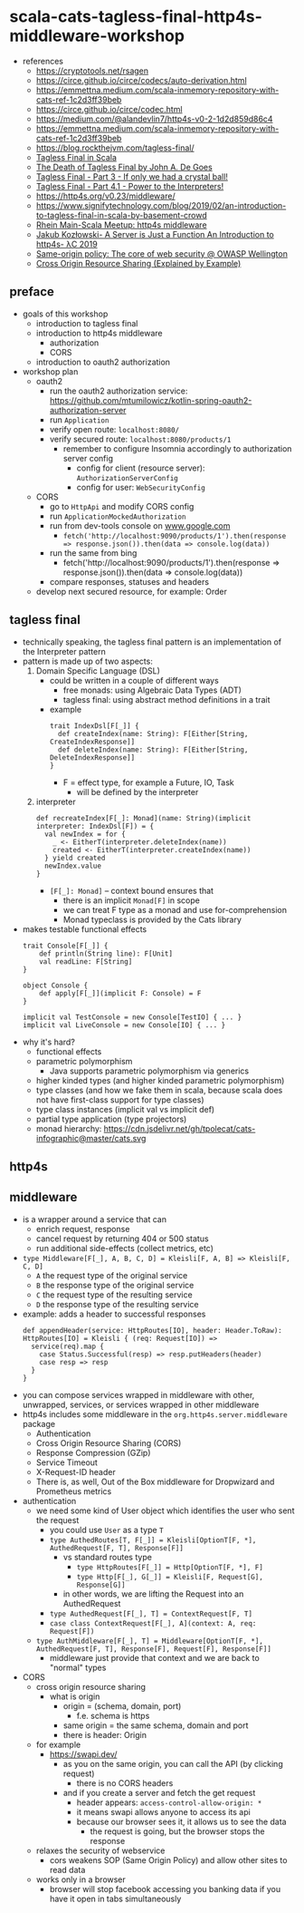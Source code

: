 # scala-cats-tagless-final-http4s-middleware-workshop
* references
    * https://cryptotools.net/rsagen
    * https://circe.github.io/circe/codecs/auto-derivation.html
    * https://emmettna.medium.com/scala-inmemory-repository-with-cats-ref-1c2d3ff39beb
    * https://circe.github.io/circe/codec.html
    * https://medium.com/@alandevlin7/http4s-v0-2-1d2d859d86c4
    * https://emmettna.medium.com/scala-inmemory-repository-with-cats-ref-1c2d3ff39beb
    * https://blog.rockthejvm.com/tagless-final/
    * [Tagless Final in Scala](https://www.youtube.com/watch?v=m3Qh-MmWpbM)
    * [The Death of Tagless Final by John A. De Goes](https://www.youtube.com/watch?v=p98W4bUtbO)
    * [Tagless Final - Part 3 - If only we had a crystal ball!](https://www.youtube.com/watch?v=3Jmy3AyYZjc)
    * [Tagless Final - Part 4.1 - Power to the Interpreters!](https://www.youtube.com/watch?v=5NxrVZvur_o)
    * https://http4s.org/v0.23/middleware/
    * https://www.signifytechnology.com/blog/2019/02/an-introduction-to-tagless-final-in-scala-by-basement-crowd
    * [Rhein Main-Scala Meetup: http4s middleware](https://www.youtube.com/watch?v=Jw_MALH3VDc)
    * [Jakub Kozłowski- A Server is Just a Function An Introduction to http4s- λC 2019](https://www.youtube.com/watch?v=jwKzluH5jFg)
    * [Same-origin policy: The core of web security @ OWASP Wellington](https://www.youtube.com/watch?v=zul8TtVS-64)
    * [Cross Origin Resource Sharing (Explained by Example)](https://www.youtube.com/watch?v=Ka8vG5miErk)

## preface
* goals of this workshop
    * introduction to tagless final
    * introduction to http4s middleware
        * authorization
        * CORS
    * introduction to oauth2 authorization
* workshop plan
    * oauth2
        * run the oauth2 authorization service: https://github.com/mtumilowicz/kotlin-spring-oauth2-authorization-server
        * run `Application`
        * verify open route: `localhost:8080/`
        * verify secured route: `localhost:8080/products/1`
            * remember to configure Insomnia accordingly to authorization server config
                * config for client (resource server): `AuthorizationServerConfig`
                * config for user: `WebSecurityConfig`
    * CORS
        * go to `HttpApi` and modify CORS config
        * run `ApplicationMockedAuthorization`
        * run from dev-tools console on www.google.com
            * `fetch('http://localhost:9090/products/1').then(response => response.json()).then(data => console.log(data))`
        * run the same from bing
            * fetch('http://localhost:9090/products/1').then(response => response.json()).then(data => console.log(data))
        * compare responses, statuses and headers
    * develop next secured resource, for example: Order

## tagless final
* technically speaking, the tagless final pattern is an implementation of the Interpreter pattern
* pattern is made up of two aspects:
    1. Domain Specific Language (DSL)
        * could be written in a couple of different ways
            * free monads: using Algebraic Data Types (ADT)
            * tagless final: using abstract method definitions in a trait
        * example
            ```
            trait IndexDsl[F[_]] {
              def createIndex(name: String): F[Either[String, CreateIndexResponse]]
              def deleteIndex(name: String): F[Either[String, DeleteIndexResponse]]
            }
            ```
            * F = effect type, for example a Future, IO, Task
                * will be defined by the interpreter
    1. interpreter
        ```
        def recreateIndex[F[_]: Monad](name: String)(implicit interpreter: IndexDsl[F]) = {
          val newIndex = for {
            _ <- EitherT(interpreter.deleteIndex(name))
            created <- EitherT(interpreter.createIndex(name))
          } yield created
          newIndex.value
        }
        ```
        * `[F[_]: Monad]` – context bound ensures that
            * there is an implicit `Monad[F]` in scope
            * we can treat F type as a monad and use for-comprehension
            * Monad typeclass is provided by the Cats library
* makes testable functional effects
    ```
    trait Console[F[_]] {
        def println(String line): F[Unit]
        val readLine: F[String]
    }

    object Console {
        def apply[F[_]](implicit F: Console) = F
    }

    implicit val TestConsole = new Console[TestIO] { ... }
    implicit val LiveConsole = new Console[IO] { ... }
    ```
* why it's hard?
    * functional effects
    * parametric polymorphism
        * Java supports parametric polymorphism via generics
    * higher kinded types (and higher kinded parametric polymorphism)
    * type classes (and how we fake them in scala, because scala does not have first-class support for type classes)
    * type class instances (implicit val vs implicit def)
    * partial type application (type projectors)
    * monad hierarchy: https://cdn.jsdelivr.net/gh/tpolecat/cats-infographic@master/cats.svg

## http4s
## middleware
* is a wrapper around a service that can
    * enrich request, response
    * cancel request by returning 404 or 500 status
    * run additional side-effects (collect metrics, etc)
* `type Middleware[F[_], A, B, C, D] = Kleisli[F, A, B] => Kleisli[F, C, D]`
    * `A` the request type of the original service
    * `B` the response type of the original service
    * `C` the request type of the resulting service
    * `D` the response type of the resulting service
* example: adds a header to successful responses
    ```
    def appendHeader(service: HttpRoutes[IO], header: Header.ToRaw): HttpRoutes[IO] = Kleisli { (req: Request[IO]) =>
      service(req).map {
        case Status.Successful(resp) => resp.putHeaders(header)
        case resp => resp
      }
    }
    ```
* you can compose services wrapped in middleware with other, unwrapped, services, or services wrapped in other middleware
* http4s includes some middleware in the `org.http4s.server.middleware` package
    * Authentication
    * Cross Origin Resource Sharing (CORS)
    * Response Compression (GZip)
    * Service Timeout
    * X-Request-ID header
    * There is, as well, Out of the Box middleware for Dropwizard and Prometheus metrics
* authentication
    * we need some kind of User object which identifies the user who sent the request
        * you could use `User` as a type `T`
        * `type AuthedRoutes[T, F[_]] = Kleisli[OptionT[F, *], AuthedRequest[F, T], Response[F]]`
            * vs standard routes type
                * `type HttpRoutes[F[_]] = Http[OptionT[F, *], F]`
                * `type Http[F[_], G[_]] = Kleisli[F, Request[G], Response[G]]`
            * in other words, we are lifting the Request into an AuthedRequest
        * `type AuthedRequest[F[_], T] = ContextRequest[F, T]`
        * `case class ContextRequest[F[_], A](context: A, req: Request[F])`
    * `type AuthMiddleware[F[_], T] = Middleware[OptionT[F, *], AuthedRequest[F, T], Response[F], Request[F], Response[F]]`
        * middleware just provide that context and we are back to "normal" types
* CORS
    * cross origin resource sharing
        * what is origin
            * origin = (schema, domain, port)
                * f.e. schema is https
            * same origin = the same schema, domain and port
            * there is header: Origin
    * for example
        * https://swapi.dev/
            * as you on the same origin, you can call the API (by clicking request)
                * there is no CORS headers
            * and if you create a server and fetch the get request
                * header appears: `access-control-allow-origin: *`
                * it means swapi allows anyone to access its api
                * because our browser sees it, it allows us to see the data
                    * the request is going, but the browser stops the response
    * relaxes the security of webservice
        * cors weakens SOP (Same Origin Policy) and allow other sites to read data
    * works only in a browser
        * browser will stop facebook accessing you banking data if you have it open in
        tabs simultaneously